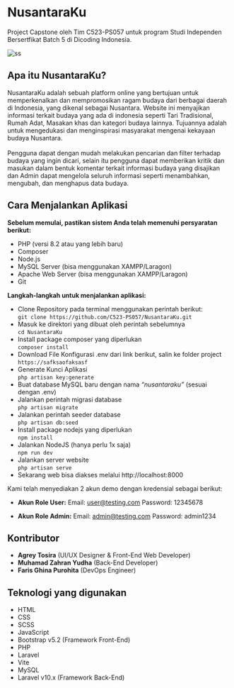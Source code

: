 # NusantaraKu
Project Capstone oleh Tim C523-PS057 untuk program Studi Independen Bersertfikat Batch 5 di Dicoding Indonesia.

![ss](https://github.com/C523-PS057/NusantaraKu/assets/44093021/7e89b801-e5b8-4f2c-929c-623e9db2748d)


## Apa itu NusantaraKu?
NusantaraKu adalah sebuah platform online yang bertujuan untuk memperkenalkan dan mempromosikan ragam budaya dari berbagai daerah di Indonesia, yang dikenal sebagai Nusantara. Website ini menyajikan informasi terkait budaya yang ada di indonesia seperti Tari Tradisional, Rumah Adat, Masakan khas dan kategori budaya lainnya. Tujuannya adalah untuk mengedukasi dan menginspirasi masyarakat mengenai kekayaan budaya Nusantara. <br/><br/>
Pengguna dapat dengan mudah melakukan pencarian dan filter terhadap budaya yang ingin dicari, selain itu pengguna dapat memberikan kritik dan masukan dalam bentuk komentar terkait informasi budaya yang disajikan dan Admin dapat mengelola seluruh informasi seperti menambahkan, mengubah, dan menghapus data budaya.

## Cara Menjalankan Aplikasi
**Sebelum memulai, pastikan sistem Anda telah memenuhi persyaratan berikut:**
- PHP (versi 8.2 atau yang lebih baru)
- Composer
- Node.js
- MySQL Server (bisa menggunakan XAMPP/Laragon)
- Apache Web Server (bisa menggunakan XAMPP/Laragon)
- Git

**Langkah-langkah untuk menjalankan aplikasi:**
- Clone Repository pada terminal menggunakan perintah berikut: <br/>
``` git clone https://github.com/C523-PS057/NusantaraKu.git ```
- Masuk ke direktori yang dibuat oleh perintah sebelumnya <br/>
``` cd NusantaraKu ```
- Install package composer yang diperlukan <br/>
``` composer install ```
- Download File Konfigurasi .env dari link berikut, salin ke folder project <br/>
``` https://safksaofaksasf ```
- Generate Kunci Aplikasi <br/>
``` php artisan key:generate ```
- Buat database MySQL baru dengan nama *“nusantaraku”* (sesuai dengan .env) <br/>
- Jalankan perintah migrasi database <br/>
``` php artisan migrate ```
- Jalankan perintah seeder database <br/>
``` php artisan db:seed ```
- Install package nodejs yang diperlukan <br/>
``` npm install ```
- Jalankan NodeJS (hanya perlu 1x saja) <br/>
``` npm run dev ```
- Jalankan server website <br/>
``` php artisan serve ```
- Sekarang web bisa diakses melalui http://localhost:8000 <br/>

Kami telah menyediakan 2 akun demo dengan kredensial sebagai berikut:

- **Akun Role User:**
Email: user@testing.com
Password: 12345678

- **Akun Role Admin:**
Email: admin@testing.com
Password: admin1234


## Kontributor
- **Agrey Tosira** (UI/UX Designer & Front-End Web Developer)
- **Muhamad Zahran Yudha** (Back-End Developer)
- **Faris Ghina Purohita** (DevOps Engineer)

## Teknologi yang digunakan
- HTML
- CSS
- SCSS
- JavaScript
- Bootstrap v5.2 (Framework Front-End)
- PHP
- Laravel
- Vite
- MySQL
- Laravel v10.x (Framework Back-End)

